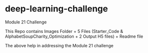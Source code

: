 # deep-learning-challenge
Module 21 Challenge

This Repo contains Images Folder + 5 Files (Starter_Code & AlphabetSoupCharity_Optimization + 2 Output H5 files) + Readme file 

The above help in addressing the Module 21 challenge
